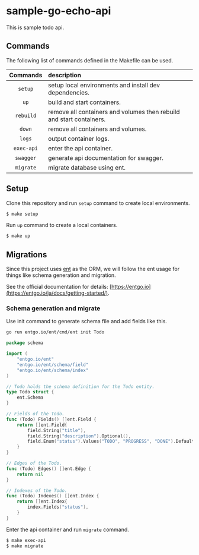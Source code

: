 # sample-go-echo-api
This is sample todo api.


## Commands
The following list of commands defined in the Makefile can be used.

|  Commands  | description                                                          |
|:----------:|:---------------------------------------------------------------------|
|  `setup`   | setup local environments and install dev dependencies.               |
|    `up`    | build and start containers.                                          |
| `rebuild`  | remove all containers and volumes then rebuild and start containers. |
|   `down`   | remove all containers and volumes.                                   |
|   `logs`   | output container logs.                                               |
| `exec-api` | enter the api container.                                             |
| `swagger`  | generate api documentation for swagger.                              |
| `migrate`  | migrate database using ent.                                          |


## Setup
Clone this repository and run `setup` command to create local environments.
```bash
$ make setup
```


Run `up` command to create a local containers.
```bash [Markdown Styles for all IDEA products · GitHub](https://gist.github.com/MikeMitterer/ff00ad4bb86ccaa4617e963eb0c08cf3#file-custom-darcula-css "Markdown Styles for all IDEA products · GitHub")
$ make up
```

## Migrations
Since this project uses [ent](https://entgo.io/ja/) as the ORM, we will follow the ent usage for things like schema generation and migration.

See the official documentation for details: [https://entgo.io](https://entgo.io/ja/docs/getting-started/).

### Schema generation and migrate
Use init command to generate schema file and add fields like this.
```bash
go run entgo.io/ent/cmd/ent init Todo
```

```go
package schema

import (
	"entgo.io/ent"
	"entgo.io/ent/schema/field"
	"entgo.io/ent/schema/index"
)

// Todo holds the schema definition for the Todo entity.
type Todo struct {
	ent.Schema
}

// Fields of the Todo.
func (Todo) Fields() []ent.Field {
	return []ent.Field{
		field.String("title"),
		field.String("description").Optional(),
		field.Enum("status").Values("TODO", "PROGRESS", "DONE").Default("TODO"),
	}
}

// Edges of the Todo.
func (Todo) Edges() []ent.Edge {
	return nil
}

// Indexes of the Todo.
func (Todo) Indexes() []ent.Index {
	return []ent.Index{
		index.Fields("status"),
	}
}
```

Enter the api container and run `migrate` command.
```bash
$ make exec-api
$ make migrate
```
